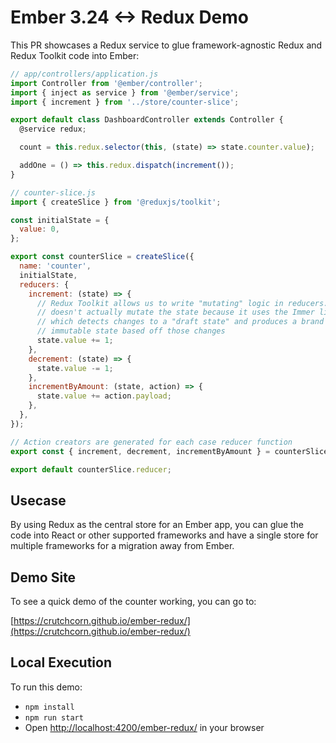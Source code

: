 # Ember 3.24 <-> Redux Demo

This PR showcases a Redux service to glue framework-agnostic Redux and Redux Toolkit code into Ember:

```javascript
// app/controllers/application.js
import Controller from '@ember/controller';
import { inject as service } from '@ember/service';
import { increment } from '../store/counter-slice';

export default class DashboardController extends Controller {
  @service redux;

  count = this.redux.selector(this, (state) => state.counter.value);

  addOne = () => this.redux.dispatch(increment());
}
```

```javascript
// counter-slice.js
import { createSlice } from '@reduxjs/toolkit';

const initialState = {
  value: 0,
};

export const counterSlice = createSlice({
  name: 'counter',
  initialState,
  reducers: {
    increment: (state) => {
      // Redux Toolkit allows us to write "mutating" logic in reducers. It
      // doesn't actually mutate the state because it uses the Immer library,
      // which detects changes to a "draft state" and produces a brand new
      // immutable state based off those changes
      state.value += 1;
    },
    decrement: (state) => {
      state.value -= 1;
    },
    incrementByAmount: (state, action) => {
      state.value += action.payload;
    },
  },
});

// Action creators are generated for each case reducer function
export const { increment, decrement, incrementByAmount } = counterSlice.actions;

export default counterSlice.reducer;
```

## Usecase

By using Redux as the central store for an Ember app, you can glue the code into React or other supported frameworks and have a single store for multiple frameworks for a migration away from Ember.

## Demo Site

To see a quick demo of the counter working, you can go to:

[https://crutchcorn.github.io/ember-redux/](https://crutchcorn.github.io/ember-redux/)

## Local Execution

To run this demo:

- `npm install`
- `npm run start`
- Open [http://localhost:4200/ember-redux/](http://localhost:4200/ember-redux/) in your browser
